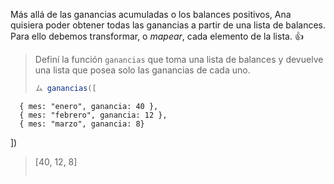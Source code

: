 Más allá de las ganancias acumuladas o los balances positivos, Ana quisiera poder obtener todas las ganancias a partir de una lista de balances. Para ello debemos transformar, o _mapear_, cada elemento de la lista. :thumbsup:

> Definí la función `ganancias` que toma una lista de balances y devuelve una lista que posea solo las ganancias de cada uno. 
>
> ```javascript
> ム ganancias([
      { mes: "enero", ganancia: 40 }, 
      { mes: "febrero", ganancia: 12 }, 
      { mes: "marzo", ganancia: 8}
  ])
> [40, 12, 8]
> ```
